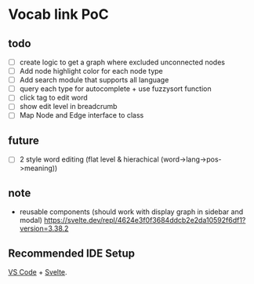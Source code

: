 # Vocab link PoC

## todo
- [ ] create logic to get a graph where excluded unconnected nodes
- [ ] Add node highlight color for each node type
- [ ] Add search module that supports all language
- [ ] query each type for autocomplete + use fuzzysort function
- [ ] click tag to edit word
- [ ] show edit level in breadcrumb
- [ ] Map Node and Edge interface to class

## future
- [ ] 2 style word editing (flat level & hierachical (word->lang->pos->meaning))

## note
- reusable components (should work with display graph in sidebar and modal)
https://svelte.dev/repl/4624e3f0f3684ddcb2e2da10592f6df1?version=3.38.2

## Recommended IDE Setup

[VS Code](https://code.visualstudio.com/) + [Svelte](https://marketplace.visualstudio.com/items?itemName=svelte.svelte-vscode).
